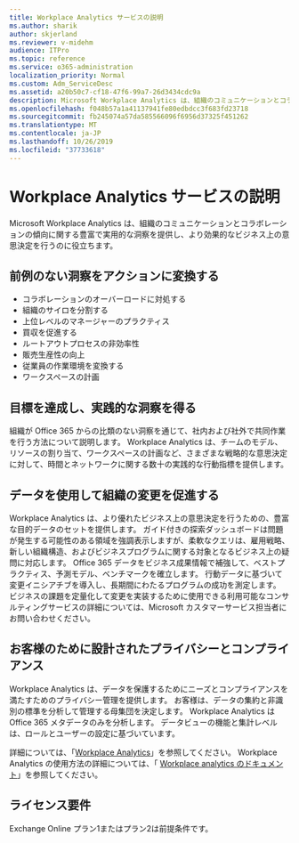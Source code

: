 ```yaml
---
title: Workplace Analytics サービスの説明
ms.author: sharik
author: skjerland
ms.reviewer: v-midehm
audience: ITPro
ms.topic: reference
ms.service: o365-administration
localization_priority: Normal
ms.custom: Adm_ServiceDesc
ms.assetid: a20b50c7-cf18-47f6-99a7-26d3434cdc9a
description: Microsoft Workplace Analytics は、組織のコミュニケーションとコラボレーションの傾向に関する豊富で実用的な洞察を提供し、より効果的なビジネス上の意思決定を行うのに役立ちます。
ms.openlocfilehash: f048b57a1a41137941fe80edbdcc3f683fd23718
ms.sourcegitcommit: fb245074a57da585566096f6956d37325f451262
ms.translationtype: MT
ms.contentlocale: ja-JP
ms.lasthandoff: 10/26/2019
ms.locfileid: "37733618"
---
```

# <a name="workplace-analytics-service-description"></a>Workplace Analytics サービスの説明

Microsoft Workplace Analytics は、組織のコミュニケーションとコラボレーションの傾向に関する豊富で実用的な洞察を提供し、より効果的なビジネス上の意思決定を行うのに役立ちます。

## <a name="transform-unprecedented-insights-into-action"></a>前例のない洞察をアクションに変換する

* コラボレーションのオーバーロードに対処する
* 組織のサイロを分割する
* 上位レベルのマネージャーのプラクティス
* 買収を促進する
* ルートアウトプロセスの非効率性
* 販売生産性の向上
* 従業員の作業環境を変換する
* ワークスペースの計画

## <a name="gain-objective-actionable-insights"></a>目標を達成し、実践的な洞察を得る

組織が Office 365 からの比類のない洞察を通じて、社内および社外で共同作業を行う方法について説明します。 Workplace Analytics は、チームのモデル、リソースの割り当て、ワークスペースの計画など、さまざまな戦略的な意思決定に対して、時間とネットワークに関する数十の実践的な行動指標を提供します。

## <a name="drive-organizational-change-with-data"></a>データを使用して組織の変更を促進する

Workplace Analytics は、より優れたビジネス上の意思決定を行うための、豊富な目的データのセットを提供します。 ガイド付きの探索ダッシュボードは問題が発生する可能性のある領域を強調表示しますが、柔軟なクエリは、雇用戦略、新しい組織構造、およびビジネスプログラムに関する対象となるビジネス上の疑問に対応します。 Office 365 データをビジネス成果情報で補強して、ベストプラクティス、予測モデル、ベンチマークを確立します。 行動データに基づいて変更イニシアチブを導入し、長期間にわたるプログラムの成功を測定します。 ビジネスの課題を定量化して変更を実装するために使用できる利用可能なコンサルティングサービスの詳細については、Microsoft カスタマーサービス担当者にお問い合わせください。

## <a name="privacy-and-compliance-designed-for-you"></a>お客様のために設計されたプライバシーとコンプライアンス

Workplace Analytics は、データを保護するためにニーズとコンプライアンスを満たすためのプライバシー管理を提供します。 お客様は、データの集約と非識別の標準を分析して管理する母集団を決定します。 Workplace Analytics は Office 365 メタデータのみを分析します。 データビューの機能と集計レベルは、ロールとユーザーの設定に基づいています。

詳細については、「[Workplace Analytics](https://go.microsoft.com/fwlink/?linkid=852492)」を参照してください。 Workplace Analytics の使用方法の詳細については、「 [Workplace analytics のドキュメント](https://docs.microsoft.com/workplace-analytics/)」を参照してください。
  
## <a name="licensing-requirements"></a>ライセンス要件

Exchange Online プラン1またはプラン2は前提条件です。
